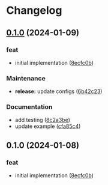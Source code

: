 # Changelog

## [0.1.0](https://github.com/xseman/log4js-appender-cloudwatch/compare/v0.1.0...v0.1.0) (2024-01-09)


### feat

* initial implementation ([8ecfc0b](https://github.com/xseman/log4js-appender-cloudwatch/commit/8ecfc0bb9548de1d5595317f19d695dcf06a8272))


### Maintenance

* **release:** update configs ([6b42c23](https://github.com/xseman/log4js-appender-cloudwatch/commit/6b42c23e95f58e795b92b0128a2d0afd5213a8d0))


### Documentation

* add testing ([8c2a3be](https://github.com/xseman/log4js-appender-cloudwatch/commit/8c2a3beb288b24f8c1b09f4496067f4bf43b0f2d))
* update example ([cfa85c4](https://github.com/xseman/log4js-appender-cloudwatch/commit/cfa85c46bee88794d60fddf13dff965101141117))

## 0.1.0 (2024-01-08)


### feat

* initial implementation ([8ecfc0b](https://github.com/xseman/log4js-appender-cloudwatch/commit/8ecfc0bb9548de1d5595317f19d695dcf06a8272))
